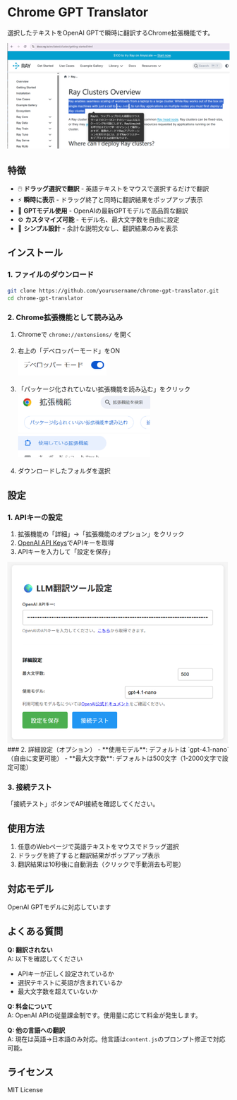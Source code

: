 # Chrome GPT Translator

選択したテキストをOpenAI GPTで瞬時に翻訳するChrome拡張機能です。

![alt text](image/translate.png)

## 特徴

- 🖱️ **ドラッグ選択で翻訳** - 英語テキストをマウスで選択するだけで翻訳
- ⚡ **瞬時に表示** - ドラッグ終了と同時に翻訳結果をポップアップ表示
- 🤖 **GPTモデル使用** - OpenAIの最新GPTモデルで高品質な翻訳
- ⚙️ **カスタマイズ可能** - モデル名、最大文字数を自由に設定
- 📝 **シンプル設計** - 余計な説明文なし、翻訳結果のみを表示

## インストール

### 1. ファイルのダウンロード
```bash
git clone https://github.com/yourusername/chrome-gpt-translator.git
cd chrome-gpt-translator
```

### 2. Chrome拡張機能として読み込み
1. Chromeで `chrome://extensions/` を開く<br><br>
2. 右上の「デベロッパーモード」をON<br>
<img src="image/devmode.png" width=200><br><br>
3. 「パッケージ化されていない拡張機能を読み込む」をクリック<br>
<img src="image/install.png" width=300><br><br>
4. ダウンロードしたフォルダを選択

## 設定

### 1. APIキーの設定
1. 拡張機能の「詳細」→「拡張機能のオプション」をクリック
2. [OpenAI API Keys](https://platform.openai.com/api-keys)でAPIキーを取得
3. APIキーを入力して「設定を保存」
<img src="image/config.png" width=500>
### 2. 詳細設定（オプション）
- **使用モデル**: デフォルトは `gpt-4.1-nano`（自由に変更可能）
- **最大文字数**: デフォルトは500文字（1-2000文字で設定可能）

### 3. 接続テスト
「接続テスト」ボタンでAPI接続を確認してください。

## 使用方法

1. 任意のWebページで英語テキストをマウスでドラッグ選択
2. ドラッグを終了すると翻訳結果がポップアップ表示
3. 翻訳結果は10秒後に自動消去（クリックで手動消去も可能）

## 対応モデル

OpenAI GPTモデルに対応しています

## よくある質問

**Q: 翻訳されない**  
A: 以下を確認してください
- APIキーが正しく設定されているか
- 選択テキストに英語が含まれているか
- 最大文字数を超えていないか

**Q: 料金について**  
A: OpenAI APIの従量課金制です。使用量に応じて料金が発生します。

**Q: 他の言語への翻訳**  
A: 現在は英語→日本語のみ対応。他言語は`content.js`のプロンプト修正で対応可能。

## ライセンス

MIT License
